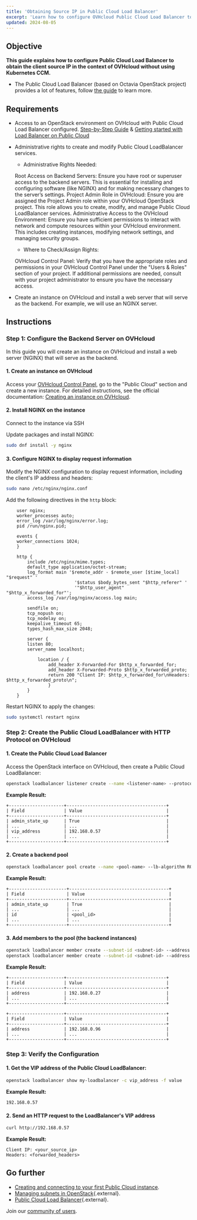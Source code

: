 ```yaml
---
title: 'Obtaining Source IP in Public Cloud Load Balancer'
excerpt: 'Learn how to configure OVHcloud Public Cloud Load Balancer to obtain the client source IP.'
updated: 2024-08-05
---
```


## Objective

**This guide explains how to configure Public Cloud Load Balancer to obtain the client source IP in the context of OVHcloud without using Kubernetes CCM.**
- The Public Cloud Load Balancer (based on Octavia OpenStack project) provides a lot of features, follow [the guide](/pages/public_cloud/public_cloud_network_services/getting-started-01-create-lb-service) to learn more.

## Requirements

- Access to an OpenStack environment on OVHcloud with Public Cloud Load Balancer configured. [Step-by-Step Guide](pages/public_cloud/public_cloud_network_services/getting-started-01-create-lb-service/)  & [Getting started with Load Balancer on Public Cloud](/pages/public_cloud/compute/prepare_the_environment_for_using_the_openstack_api)
- Administrative rights to create and modify Public Cloud LoadBalancer services.
    - Administrative Rights Needed:
    
    Root Access on Backend Servers: Ensure you have root or superuser access to the backend servers. This is essential for installing and configuring software (like NGINX) and for making necessary changes to the server’s settings.
    Project Admin Role in OVHcloud: Ensure you are assigned the Project Admin role within your OVHcloud OpenStack project. This role allows you to create, modify, and manage Public Cloud LoadBalancer services.
    Administrative Access to the OVHcloud Environment: Ensure you have sufficient permissions to interact with network and compute resources within your OVHcloud environment. This includes creating instances, modifying network settings, and managing security groups.

     - Where to Check/Assign Rights:
    
    OVHcloud Control Panel: Verify that you have the appropriate roles and permissions in your OVHcloud Control Panel under the "Users & Roles" section of your project. If additional permissions are needed, consult with your project administrator to ensure you have the necessary access.
  
- Create an instance on OVHcloud and install a web server that will serve as the backend. For example, we will use an NGINX server.

## Instructions

### Step 1: Configure the Backend Server on OVHcloud

In this guide you will create an instance on OVHcloud and install a web server (NGINX) that will serve as the backend.

#### 1. Create an instance on OVHcloud
   
Access your [OVHcloud Control Panel](/links/manager), go to the "Public Cloud" section and create a new instance. For detailed instructions, see the official documentation: [Creating an instance on OVHcloud](https://docs.ovh.com/en/public-cloud/create-vm/).

#### 2. Install NGINX on the instance

Connect to the instance via SSH
   
Update packages and install NGINX:

```bash
sudo dnf install -y nginx
```

#### 3. Configure NGINX to display request information

Modify the NGINX configuration to display request information, including the client's IP address and headers:

```bash
sudo nano /etc/nginx/nginx.conf
```

Add the following directives in the `http` block:

```nginx
    user nginx;
    worker_processes auto;
    error_log /var/log/nginx/error.log;
    pid /run/nginx.pid;

    events {
    worker_connections 1024;
    }

    http {
        include /etc/nginx/mime.types;
        default_type application/octet-stream;
        log_format main '$remote_addr - $remote_user [$time_local] "$request" '
                          '$status $body_bytes_sent "$http_referer" '
                          '"$http_user_agent" "$http_x_forwarded_for"';
        access_log /var/log/nginx/access.log main;

        sendfile on;
        tcp_nopush on;
        tcp_nodelay on;
        keepalive_timeout 65;
        types_hash_max_size 2048;

        server {
        listen 80;
        server_name localhost;

            location / {
                add_header X-Forwarded-For $http_x_forwarded_for;
                add_header X-Forwarded-Proto $http_x_forwarded_proto;
                return 200 "Client IP: $http_x_forwarded_for\nHeaders: $http_x_forwarded_proto\n";
                }
        }
    }
```
Restart NGINX to apply the changes:

```bash
sudo systemctl restart nginx
```

### Step 2: Create the Public Cloud LoadBalancer with HTTP Protocol on OVHcloud

#### 1. Create the Public Cloud Load Balancer

Access the OpenStack interface on OVHcloud, then create a Public Cloud LoadBalancer:

```bash
openstack loadbalancer listener create --name <listener-name> --protocol HTTP --protocol-port <protocol-port> --insert-headers "X-Forwarded-For=True,X-Forwarded-Proto=True" <loadbalancer-id>
```

**Example Result:**

```plaintext
+---------------------+--------------------------------------+
| Field               | Value                                |
+---------------------+--------------------------------------+
| admin_state_up      | True                                 |
| ...                 | ...                                  |
| vip_address         | 192.168.0.57                         |
| ...                 | ...                                  |
+---------------------+--------------------------------------+
```

#### 2. Create a backend pool

```bash
openstack loadbalancer pool create --name <pool-name> --lb-algorithm ROUND_ROBIN --listener <listener-name> --protocol HTTP
```

**Example Result:**

```plaintext
+----------------------+--------------------------------------+
| Field                | Value                                |
+----------------------+--------------------------------------+
| admin_state_up       | True                                 |
| ...                  | ...                                  |
| id                   | <pool_id>                            |
| ...                  | ...                                  |
+----------------------+--------------------------------------+
```

#### 3. Add members to the pool (the backend instances)

```bash
openstack loadbalancer member create --subnet-id <subnet-id> --address <instance-ip-1> --protocol-port <protocol-port> <pool-id>
openstack loadbalancer member create --subnet-id <subnet-id> --address <instance-ip-2> --protocol-port <protocol-port> <pool-id>
```

**Example Result:**

```plaintext
+---------------------+--------------------------------------+
| Field               | Value                                |
+---------------------+--------------------------------------+
| address             | 192.168.0.27                         |
| ...                 | ...                                  |
+---------------------+--------------------------------------+
```

```plaintext
+---------------------+--------------------------------------+
| Field               | Value                                |
+---------------------+--------------------------------------+
| address             | 192.168.0.96                         |
| ...                 | ...                                  |
+---------------------+--------------------------------------+
```

### Step 3: Verify the Configuration

#### 1. Get the VIP address of the Public Cloud LoadBalancer:

```bash
openstack loadbalancer show my-loadbalancer -c vip_address -f value
```

**Example Result:**

```plaintext
192.168.0.57
```

#### 2. Send an HTTP request to the LoadBalancer's VIP address

```bash
curl http://192.168.0.57
```

**Example Result:**

```plaintext
Client IP: <your_source_ip>
Headers: <forwarded_headers>
```

## Go further

- [Creating and connecting to your first Public Cloud instance](/pages/public_cloud/compute/public-cloud-first-steps/).
- [Managing subnets in OpenStack](https://docs.openstack.org/neutron/latest/admin/deploy-ovs-selfservice.html){.external}.
- [Public Cloud Load Balancer](https://docs.openstack.org/octavia/latest/){.external}.

Join our [community of users](/links/community).
